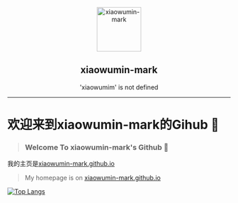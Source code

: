 <p align="center">
 <img width="100px" src="https://img1.imgtp.com/2023/10/06/3jbWEH4A.png" align="center" alt="xiaowumin-mark" />
 <h2 align="center">xiaowumin-mark</h2>
<p align="center">'xiaowumim' is not defined</p>
</p>

---

# 欢迎来到xiaowumin-mark的Gihub 👋

> ### Welcome To xiaowumin-mark's Github 👋



我的主页是[xiaowumin-mark.github.io](//xiaowumin-mark.github.io)

> My homepage is on [xiaowumin-mark.github.io](//xiaowumin-mark.github.io)

[![Top Langs](https://github-readme-stats.vercel.app/api/top-langs/?username=anuraghazra)](https://github.com/anuraghazra/github-readme-stats)




